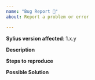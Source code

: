 ```yaml
---
name: "Bug Report 🐛"
about: Report a problem or error

---
```



**Sylius version affected**: 1.x.y

**Description**  
<!-- A clear and concise description of the bug you are experiencing. -->

**Steps to reproduce**  
<!-- Code and/or configuration required to reproduce the bug. -->

**Possible Solution**  
<!--- Optional: if you have any suggestions on a fix/reason for the bug -->
